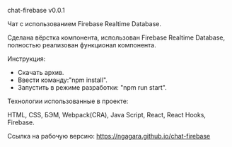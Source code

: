 chat-firebase v0.0.1

Чат с использованием Firebase Realtime Database.

Сделана вёрстка компонента, использован Firebase Realtime Database, полностью реализован функционал компонента. 

Инструкция:

- Скачать архив.
- Ввести команду:"npm install".
- Запустить в режиме разработки: "npm run start".

Технологии использованные в проекте:

HTML, CSS, БЭМ, Webpack(CRA), Java Script, React, React Hooks, Firebase.

Ссылка на рабочую версию: https://ngagara.github.io/chat-firebase
